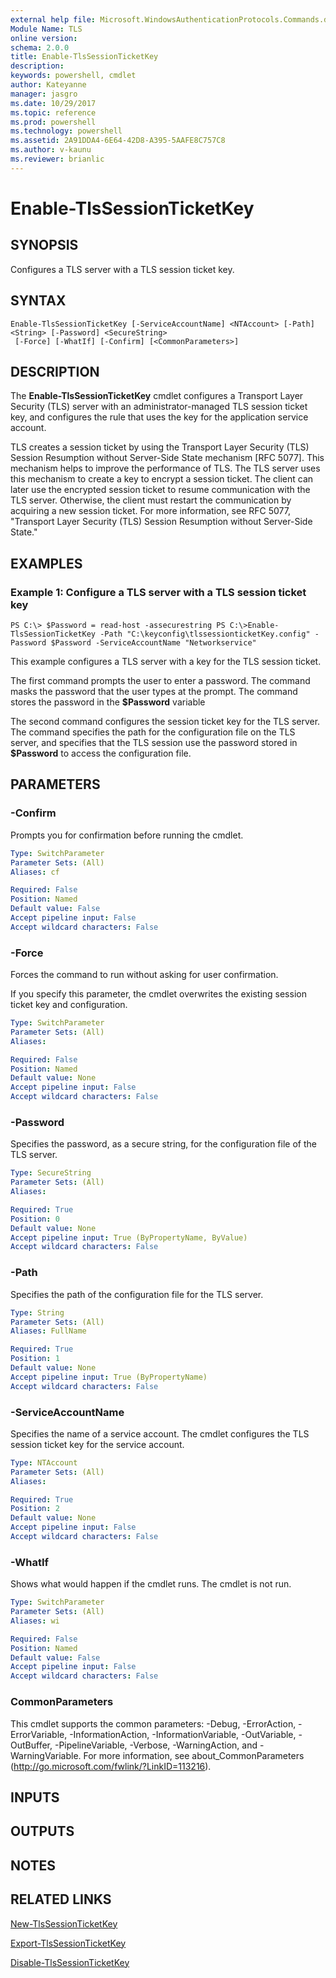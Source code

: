 ```yaml
---
external help file: Microsoft.WindowsAuthenticationProtocols.Commands.dll-Help.xml
Module Name: TLS
online version: 
schema: 2.0.0
title: Enable-TlsSessionTicketKey
description: 
keywords: powershell, cmdlet
author: Kateyanne
manager: jasgro
ms.date: 10/29/2017
ms.topic: reference
ms.prod: powershell
ms.technology: powershell
ms.assetid: 2A91DDA4-6E64-42D8-A395-5AAFE8C757C8
ms.author: v-kaunu
ms.reviewer: brianlic
---
```


# Enable-TlsSessionTicketKey

## SYNOPSIS
Configures a TLS server with a TLS session ticket key.

## SYNTAX

```
Enable-TlsSessionTicketKey [-ServiceAccountName] <NTAccount> [-Path] <String> [-Password] <SecureString>
 [-Force] [-WhatIf] [-Confirm] [<CommonParameters>]
```

## DESCRIPTION
The **Enable-TlsSessionTicketKey** cmdlet configures a Transport Layer Security (TLS) server with an administrator-managed TLS session ticket key, and configures the rule that uses the key for the application service account.

TLS creates a session ticket by using the Transport Layer Security (TLS) Session Resumption without Server-Side State mechanism \[RFC 5077\].
This mechanism helps to improve the performance of TLS.
The TLS server uses this mechanism to create a key to encrypt a session ticket.
The client can later use the encrypted session ticket to resume communication with the TLS server.
Otherwise, the client must restart the communication by acquiring a new session ticket.
For more information, see RFC 5077, "Transport Layer Security (TLS) Session Resumption without Server-Side State."

## EXAMPLES

### Example 1: Configure a TLS server with a TLS session ticket key
```
PS C:\> $Password = read-host -assecurestring PS C:\>Enable-TlsSessionTicketKey -Path "C:\keyconfig\tlssessionticketKey.config" -Password $Password -ServiceAccountName "Networkservice"
```

This example configures a TLS server with a key for the TLS session ticket.

The first command prompts the user to enter a password.
The command masks the password that the user types at the prompt.
The command stores the password in the **$Password** variable

The second command configures the session ticket key for the TLS server.
The command specifies the path for the configuration file on the TLS server, and specifies that the TLS session use the password stored in **$Password** to access the configuration file.

## PARAMETERS

### -Confirm
Prompts you for confirmation before running the cmdlet.

```yaml
Type: SwitchParameter
Parameter Sets: (All)
Aliases: cf

Required: False
Position: Named
Default value: False
Accept pipeline input: False
Accept wildcard characters: False
```

### -Force
Forces the command to run without asking for user confirmation.

If you specify this parameter, the cmdlet overwrites the existing session ticket key and configuration.

```yaml
Type: SwitchParameter
Parameter Sets: (All)
Aliases: 

Required: False
Position: Named
Default value: None
Accept pipeline input: False
Accept wildcard characters: False
```

### -Password
Specifies the password, as a secure string, for the configuration file of the TLS server.

```yaml
Type: SecureString
Parameter Sets: (All)
Aliases: 

Required: True
Position: 0
Default value: None
Accept pipeline input: True (ByPropertyName, ByValue)
Accept wildcard characters: False
```

### -Path
Specifies the path of the configuration file for the TLS server.

```yaml
Type: String
Parameter Sets: (All)
Aliases: FullName

Required: True
Position: 1
Default value: None
Accept pipeline input: True (ByPropertyName)
Accept wildcard characters: False
```

### -ServiceAccountName
Specifies the name of a service account.
The cmdlet configures the TLS session ticket key for the service account.

```yaml
Type: NTAccount
Parameter Sets: (All)
Aliases: 

Required: True
Position: 2
Default value: None
Accept pipeline input: False
Accept wildcard characters: False
```

### -WhatIf
Shows what would happen if the cmdlet runs.
The cmdlet is not run.

```yaml
Type: SwitchParameter
Parameter Sets: (All)
Aliases: wi

Required: False
Position: Named
Default value: False
Accept pipeline input: False
Accept wildcard characters: False
```

### CommonParameters
This cmdlet supports the common parameters: -Debug, -ErrorAction, -ErrorVariable, -InformationAction, -InformationVariable, -OutVariable, -OutBuffer, -PipelineVariable, -Verbose, -WarningAction, and -WarningVariable. For more information, see about_CommonParameters (http://go.microsoft.com/fwlink/?LinkID=113216).

## INPUTS

## OUTPUTS

## NOTES

## RELATED LINKS

[New-TlsSessionTicketKey](./New-TlsSessionTicketKey.md)

[Export-TlsSessionTicketKey](./Export-TlsSessionTicketKey.md)

[Disable-TlsSessionTicketKey](./Disable-TlsSessionTicketKey.md)

